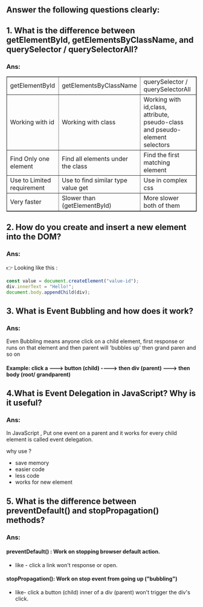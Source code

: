 ## Answer the following questions clearly:

## 1. What is the difference between getElementById, getElementsByClassName, and querySelector / querySelectorAll?

### Ans: 
<table border=1 width="100%" cellpadding="50">
<tr>
    <td >getElementById</td>
    <td > getElementsByClassName</td>
    <td >querySelector / querySelectorAll</td>
 </tr>
    <tr>
    <td>Working with id</td>
    <td>Working with class</td>
    <td>Working with id,class, attribute, pseudo-class and pseudo-element selectors
    </td>
    
 </tr>
  <tr>
    <td>Find Only one element</td>
    <td>Find all elements under the class </td>
    <td>Find the first matching element</td>
    
 </tr>
  <tr>
    <td>Use to Limited requirement </td>
    <td>Use to find similar type value get</td>
    <td>Use in complex css</td>
    
 </tr>
  <tr>
    <td>Very faster</td>
    <td>Slower than (getElementById)</td>
    <td>More slower both of them </td>
    
 </tr>

</table>



##
## 2. How do you create and insert a new element into the DOM?

### Ans: 
      
👉 Looking like this :  

```js
const value = document.createElement("value-id");  
div.innerText = "Hello!";  
document.body.appendChild(div);  

```
##
## 3. What is Event Bubbling and how does it work?
### Ans:
Even Bubbling means anyone click on a child element, first response or runs on that element and then parent will 'bubbles up' then grand paren and so on 

#### Example: click a ---> button (child) ----> then div (parent) ---> then body (root/ grandparent)
##



## 4.What is Event Delegation in JavaScript? Why is it useful?
### Ans: 
In JavaScript , Put one event on a parent and it works for every child element is called event delegation.

why use ? 
- save memory
- easier code
- less code 
- works for new element
##

## 5. What is the difference between preventDefault() and stopPropagation() methods?

### Ans:  
#### preventDefault() : Work on stopping browser default action.
- like - click a link won't response or open.

#### stopPropagation(): Work on stop event from going up ("bubbling")
- like- click a button (child) inner of a div (parent) won't trigger the div's click. 